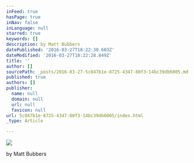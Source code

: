 ```yaml
---
inFeed: true
hasPage: true
inNav: false
inLanguage: null
starred: true
keywords: []
description: by Matt Bubbers
datePublished: '2016-03-27T18:22:30.603Z'
dateModified: '2016-03-27T18:22:28.849Z'
title: ''
author: []
sourcePath: _posts/2016-03-27-5c847b1e-8725-4347-80f3-14bc39db6005.md
published: true
authors: []
publisher:
  name: null
  domain: null
  url: null
  favicon: null
url: 5c847b1e-8725-4347-80f3-14bc39db6005/index.html
_type: Article

---
```

![](https://the-grid-user-content.s3-us-west-2.amazonaws.com/9383e779-b99b-4f90-b1c5-d2d6ee2488b1.jpg)

by Matt Bubbers
